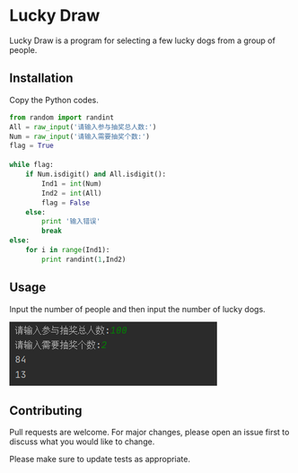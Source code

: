 # Lucky Draw


Lucky Draw is a program for selecting a few lucky dogs from a group of people.
## Installation


Copy the Python codes.
```python
from random import randint
All = raw_input('请输入参与抽奖总人数:')
Num = raw_input('请输入需要抽奖个数:')
flag = True

while flag:
    if Num.isdigit() and All.isdigit():
        Ind1 = int(Num)
        Ind2 = int(All)
        flag = False
    else:
        print '输入错误'
        break
else:
    for i in range(Ind1):
        print randint(1,Ind2)    
```

## Usage


Input the number of people and then input the number of lucky dogs.  


![](QQ图片20200811102535.png)
## Contributing


Pull requests are welcome. For major changes, please open an issue first to discuss what you would like to change.

Please make sure to update tests as appropriate.
